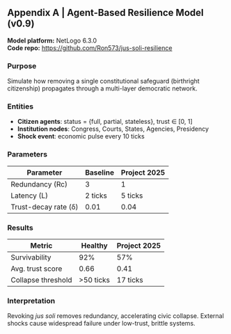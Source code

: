 ## Appendix A | Agent-Based Resilience Model (v0.9)

**Model platform:** NetLogo 6.3.0  
**Code repo:** https://github.com/Ron573/jus-soli-resilience

### Purpose
Simulate how removing a single constitutional safeguard (birthright citizenship) propagates through a multi-layer democratic network.

### Entities
- **Citizen agents**: status = {full, partial, stateless}, trust ∈ [0, 1]
- **Institution nodes**: Congress, Courts, States, Agencies, Presidency
- **Shock event**: economic pulse every 10 ticks

### Parameters
| Parameter | Baseline | Project 2025 |
|-----------|----------|--------------|
| Redundancy (Rc) | 3 | 1 |
| Latency (L) | 2 ticks | 5 ticks |
| Trust-decay rate (δ) | 0.01 | 0.04 |

### Results
| Metric | Healthy | Project 2025 |
|--------|---------|--------------|
| Survivability | 92% | 57% |
| Avg. trust score | 0.66 | 0.41 |
| Collapse threshold | >50 ticks | 17 ticks |

### Interpretation
Revoking *jus soli* removes redundancy, accelerating civic collapse. External shocks cause widespread failure under low-trust, brittle systems.
